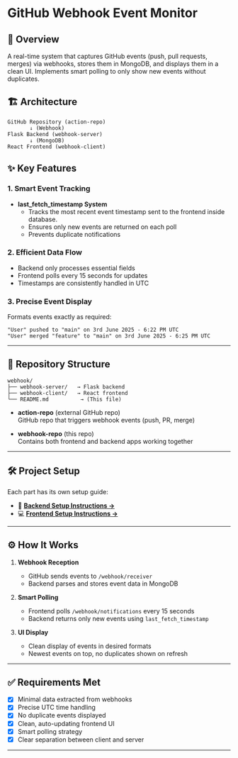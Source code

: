 # GitHub Webhook Event Monitor

## 📌 Overview

A real-time system that captures GitHub events (push, pull requests, merges) via webhooks, stores them in MongoDB, and displays them in a clean UI. Implements smart polling to only show new events without duplicates.

## 🏗️ Architecture

```
GitHub Repository (action-repo)
       ↓ (Webhook)
Flask Backend (webhook-server)
       ↓ (MongoDB)
React Frontend (webhook-client)
```

## ✨ Key Features

### 1. Smart Event Tracking
- **last_fetch_timestamp System**  
  - Tracks the most recent event timestamp sent to the frontend inside database.  
  - Ensures only new events are returned on each poll  
  - Prevents duplicate notifications  

### 2. Efficient Data Flow
- Backend only processes essential fields  
- Frontend polls every 15 seconds for updates  
- Timestamps are consistently handled in UTC  

### 3. Precise Event Display
Formats events exactly as required:

```
"User" pushed to "main" on 3rd June 2025 - 6:22 PM UTC  
"User" merged "feature" to "main" on 3rd June 2025 - 6:25 PM UTC  
```

---

## 📂 Repository Structure

```
webhook/
├── webhook-server/   → Flask backend
├── webhook-client/   → React frontend
└── README.md          → (This file)
```

- **action-repo** (external GitHub repo)  
  GitHub repo that triggers webhook events (push, PR, merge)

- **webhook-repo** (this repo)  
  Contains both frontend and backend apps working together

---

## 🛠️ Project Setup

Each part has its own setup guide:

- 🔧 **[Backend Setup Instructions →](./webhook-server/README.md)**
- 💻 **[Frontend Setup Instructions →](./webhook-client/README.md)**

---

## ⚙️ How It Works

1. **Webhook Reception**
   - GitHub sends events to `/webhook/receiver`
   - Backend parses and stores event data in MongoDB

2. **Smart Polling**
   - Frontend polls `/webhook/notifications` every 15 seconds
   - Backend returns only new events using `last_fetch_timestamp`

3. **UI Display**
   - Clean display of events in desired formats
   - Newest events on top, no duplicates shown on refresh

---

## ✅ Requirements Met

- [x] Minimal data extracted from webhooks  
- [x] Precise UTC time handling  
- [x] No duplicate events displayed  
- [x] Clean, auto-updating frontend UI  
- [x] Smart polling strategy  
- [x] Clear separation between client and server  

---
